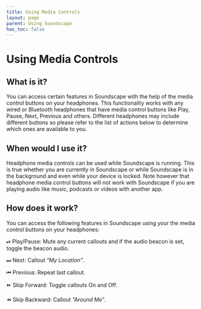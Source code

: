 ```yaml
---
title: Using Media Controls
layout: page
parent: Using Soundscape
has_toc: false
---
```


# Using Media Controls

## What is it?

You can access certain features in Soundscape with the help of the media control buttons on your headphones. This functionality works with any wired or Bluetooth headphones that have media control buttons like Play, Pause, Next, Previous and others. Different headphones may include different buttons so please refer to the list of actions below to determine which ones are available to you.

## When would I use it?

Headphone media controls can be used while Soundscape is running. This is true whether you are currently in Soundscape or while Soundscape is in the background and even while your device is locked. Note however that headphone media control buttons will not work with Soundscape if you are playing audio like music, podcasts or videos with another app.

## How does it work?

You can access the following features in Soundscape using your the media control buttons on your headphones:

⏯ Play/Pause: Mute any current callouts and if the audio beacon is set, toggle the beacon audio. 

⏭ Next: Callout *"My Location"*.

⏮ Previous: Repeat last callout.

⏩ Skip Forward: Toggle callouts On and Off.

⏪ Skip Backward: Callout *"Around Me"*.

